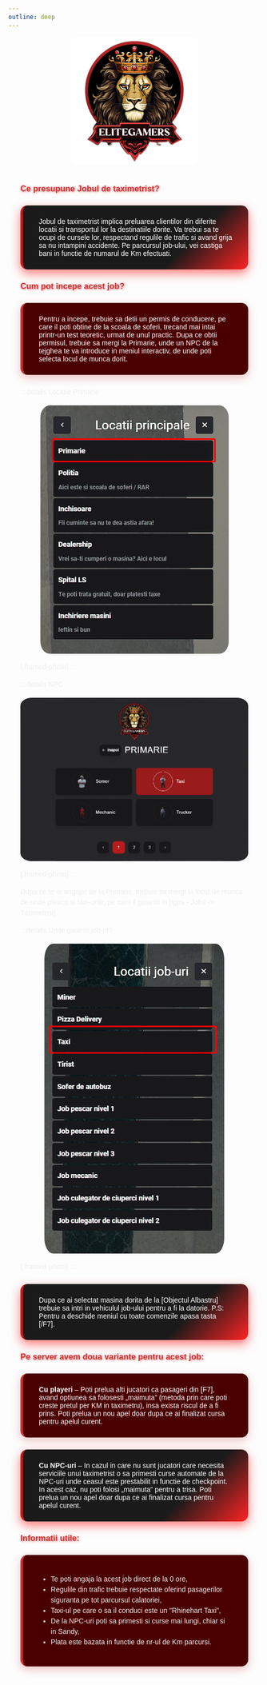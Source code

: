 ```yaml
---
outline: deep
---
```


<img src="../public/elitegamers.png" alt="pozaRegulament" width="256" height="256" style="display: block; margin: 0 auto; border-radius: 5%;">

<style>
.guide-container {
  font-family: 'Poppins', sans-serif;
  max-width: 900px;
  margin: 0 auto;
  padding: 1rem 1.5rem;
  color: white;
}

.guide-box-gradient {
  background: linear-gradient(135deg, #1a1a1a 70%, #ff2323 100%);
  border-left: 5px solid #cc1a1a;
  padding: 1.5rem 2rem;
  margin: 1.5rem 0;
  border-radius: 14px;
  box-shadow: 0 8px 20px rgba(255, 35, 35, 0.6);
  transition: box-shadow 0.3s ease;
}
.guide-box-gradient:hover {
  box-shadow: 0 12px 35px rgba(255, 35, 35, 0.85);
}

.guide-box-solid {
  background-color: #4b0000;
  border-left: 5px solid #cc3333;
  padding: 1.5rem 2rem;
  margin: 1.5rem 0;
  border-radius: 14px;
  box-shadow: 0 6px 18px rgba(204, 51, 51, 0.3);
  transition: box-shadow 0.3s ease;
}
.guide-box-solid:hover {
  box-shadow: 0 10px 28px rgba(204, 51, 51, 0.55);
}

h3 {
  font-weight: 700;
  color: #cc3333;
  text-shadow: 1px 1px 4px rgba(204, 51, 51, 0.7);
}

p, li {
  line-height: 1.5;
  color: #eee;
  font-weight: 400;
}

img {
  border-radius: 5%;
  display: block;
  margin: 1rem auto;
  max-width: 100%;
  height: auto;
}

/* framed-photo pentru detalii */
.framed-photo {
  border-radius: 10px;
  border: 3px solid #cc3333;
  box-shadow: 0 4px 15px rgba(204, 51, 51, 0.6);
  max-width: 90%;
  margin: 1rem auto;
  display: block;
}
</style>

<div class="guide-container">

### Ce presupune Jobul de taximetrist?

<div class="guide-box-gradient">
Jobul de taximetrist implica preluarea clientilor din diferite locatii si transportul lor la destinatiile dorite. Va trebui sa te ocupi de cursele lor, respectand regulile de trafic si avand grija sa nu intampini accidente. Pe parcursul job-ului, vei castiga bani in functie de numarul de Km efectuati.
</div>

### Cum pot incepe acest job?

<div class="guide-box-solid">
Pentru a incepe, trebuie sa detii un permis de conducere, pe care il poti obtine de la scoala de soferi, trecand mai intai printr-un test teoretic, urmat de unul practic. Dupa ce obtii permisul, trebuie sa mergi la Primarie, unde un NPC de la tejghea te va introduce in meniul interactiv, de unde poti selecta locul de munca dorit.
</div>

:::details Locatie Primarie
![](../public/joburi/gps.png){.framed-photo}
:::

:::details NPC
![](../public/joburi/primarie.png){.framed-photo}
:::

Dupa ce te-ai angajat de la Primarie, trebuie sa mergi la locul de munca de unde pleaca si taxi-urile, pe care il gasesti in [/gps - Jobs -> Taximetrist].

:::details Unde gasesti job-ul?
![](../public/joburi/gpstaxi.png){.framed-photo}
:::

<div class="guide-box-gradient">
Dupa ce ai selectat masina dorita de la [Objectul Albastru] trebuie sa intri in vehiculul job-ului pentru a fi la datorie. P.S: Pentru a deschide meniul cu toate comenzile apasa tasta [/F7].
</div>

### Pe server avem doua variante pentru acest job:

<div class="guide-box-solid">
<strong>Cu playeri</strong> – Poti prelua alti jucatori ca pasageri din [F7], avand optiunea sa folosesti „maimuta” (metoda prin care poti creste pretul per KM in taximetru), insa exista riscul de a fi prins. Poti prelua un nou apel doar dupa ce ai finalizat cursa pentru apelul curent.
</div>

<div class="guide-box-gradient">
<strong>Cu NPC-uri</strong> – In cazul in care nu sunt jucatori care necesita serviciile unui taximetrist o sa primesti curse automate de la NPC-uri unde ceasul este prestabilit in functie de checkpoint. In acest caz, nu poti folosi „maimuta” pentru a trisa. Poti prelua un nou apel doar dupa ce ai finalizat cursa pentru apelul curent.
</div>

### Informatii utile:

<div class="guide-box-solid">
<ul>
<li>Te poti angaja la acest job direct de la 0 ore,</li>
<li>Regulile din trafic trebuie respectate oferind pasagerilor siguranta pe tot parcursul calatoriei,</li>
<li>Taxi-ul pe care o sa il conduci este un "Rhinehart Taxi",</li>
<li>De la NPC-uri poti sa primesti si curse mai lungi, chiar si in Sandy,</li>
<li>Plata este bazata in functie de nr-ul de Km parcursi.</li>
</ul>
</div>

</div>
